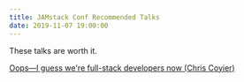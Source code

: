 ```yaml
---
title: JAMstack Conf Recommended Talks
date: 2019-11-07 19:00:00
---
```


These talks are worth it.

[Oops—I guess we're full-stack developers now (Chris Coyier)](https://youtu.be/lFOfQsi5ye0)
